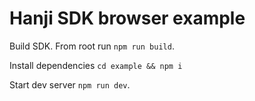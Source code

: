 # Hanji SDK browser example

Build SDK. From root run `npm run build`.

Install dependencies `cd example && npm i`

Start dev server `npm run dev`.
